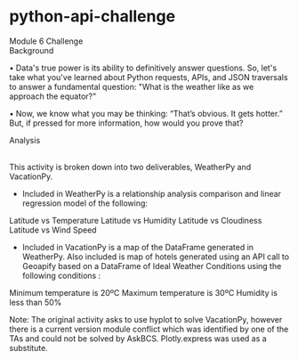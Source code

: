 # python-api-challenge

Module 6 Challenge Background                                                       

•	Data's true power is its ability to definitively answer questions. So, let's take what you've learned about Python requests, APIs, and JSON traversals to answer a fundamental question: "What is the weather like as we approach the equator?"

•	Now, we know what you may be thinking: “That’s obvious. It gets hotter.” But, if pressed for more information, how would you prove that?

Analysis                                                                                     

This activity is broken down into two deliverables, WeatherPy and VacationPy.

-	Included in WeatherPy is a relationship analysis comparison and linear regression model of the following:

Latitude vs Temperature
Latitude vs Humidity
Latitude vs Cloudiness
Latitude vs Wind Speed

-	Included in VacationPy is a map of the DataFrame generated in WeatherPy. Also included is map of hotels generated using an API call to Geoapify based on a DataFrame of Ideal Weather Conditions using the following conditions :

Minimum temperature is 20ºC
Maximum temperature is 30ºC
Humidity is less than 50%

Note: The original activity asks to use hyplot to solve VacationPy, however there is a current version module conflict which was identified by one of the TAs and could not be solved by AskBCS. Plotly.express was used as a substitute.


